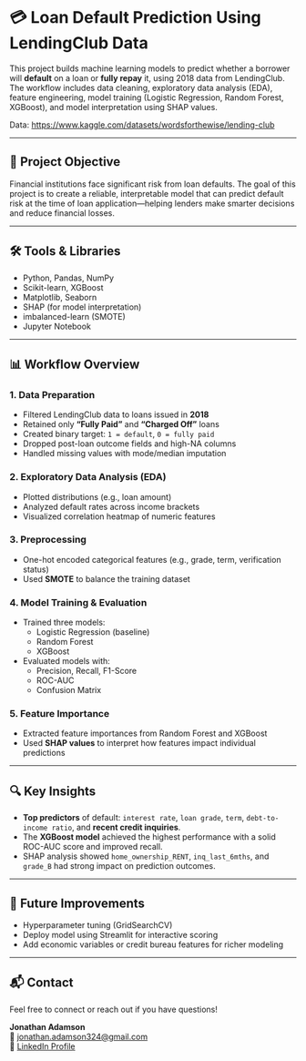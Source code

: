 # 💳 Loan Default Prediction Using LendingClub Data

This project builds machine learning models to predict whether a borrower will **default** on a loan or **fully repay** it, using 2018 data from LendingClub. The workflow includes data cleaning, exploratory data analysis (EDA), feature engineering, model training (Logistic Regression, Random Forest, XGBoost), and model interpretation using SHAP values.

Data: https://www.kaggle.com/datasets/wordsforthewise/lending-club

---

## 📌 Project Objective

Financial institutions face significant risk from loan defaults. The goal of this project is to create a reliable, interpretable model that can predict default risk at the time of loan application—helping lenders make smarter decisions and reduce financial losses.

---

## 🛠️ Tools & Libraries

- Python, Pandas, NumPy
- Scikit-learn, XGBoost
- Matplotlib, Seaborn
- SHAP (for model interpretation)
- imbalanced-learn (SMOTE)
- Jupyter Notebook

---

## 📊 Workflow Overview

### 1. Data Preparation
- Filtered LendingClub data to loans issued in **2018**
- Retained only **“Fully Paid”** and **“Charged Off”** loans
- Created binary target: `1 = default`, `0 = fully paid`
- Dropped post-loan outcome fields and high-NA columns
- Handled missing values with mode/median imputation

### 2. Exploratory Data Analysis (EDA)
- Plotted distributions (e.g., loan amount)
- Analyzed default rates across income brackets
- Visualized correlation heatmap of numeric features

### 3. Preprocessing
- One-hot encoded categorical features (e.g., grade, term, verification status)
- Used **SMOTE** to balance the training dataset

### 4. Model Training & Evaluation
- Trained three models:
  - Logistic Regression (baseline)
  - Random Forest
  - XGBoost
- Evaluated models with:
  - Precision, Recall, F1-Score
  - ROC-AUC
  - Confusion Matrix

### 5. Feature Importance
- Extracted feature importances from Random Forest and XGBoost
- Used **SHAP values** to interpret how features impact individual predictions

---

## 🔍 Key Insights

- **Top predictors** of default: `interest rate`, `loan grade`, `term`, `debt-to-income ratio`, and **recent credit inquiries**.
- The **XGBoost model** achieved the highest performance with a solid ROC-AUC score and improved recall.
- SHAP analysis showed `home_ownership_RENT`, `inq_last_6mths`, and `grade_B` had strong impact on prediction outcomes.

---

## 📌 Future Improvements

- Hyperparameter tuning (GridSearchCV)
- Deploy model using Streamlit for interactive scoring
- Add economic variables or credit bureau features for richer modeling

---

## 📬 Contact

Feel free to connect or reach out if you have questions!

**Jonathan Adamson**  
📧 jonathan.adamson324@gmail.com  
🔗 [LinkedIn Profile](https://www.linkedin.com/in/jonathanmadamson/)  
